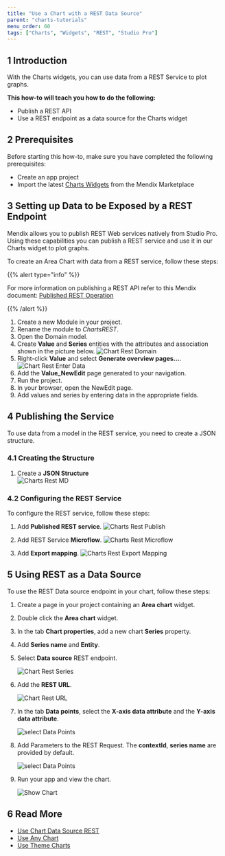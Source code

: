 ```yaml
---
title: "Use a Chart with a REST Data Source"
parent: "charts-tutorials"
menu_order: 60
tags: ["Charts", "Widgets", "REST", "Studio Pro"]
---
```


## 1 Introduction

With the Charts widgets, you can use data from a REST Service to plot graphs.

**This how-to will teach you how to do the following:**

* Publish a REST API
* Use a REST endpoint as a data source for the Charts widget

## 2 Prerequisites

Before starting this how-to, make sure you have completed the following prerequisites:

* Create an app project
* Import the latest [Charts Widgets](/appstore/widgets/charts) from the Mendix Marketplace

## 3 Setting up Data to be Exposed by a REST Endpoint

Mendix allows you to publish REST Web services natively from Studio Pro. Using these capabilities you can publish a REST service and use it in our Charts widget to plot graphs.

To create an Area Chart with data from a REST service, follow these steps:

{{% alert type="info" %}}

For more information on publishing a REST API refer to this Mendix document: [Published REST Operation](/refguide8/published-rest-operation)

{{% /alert %}}

1. Create a new Module in your project.
1. Rename the module to *ChartsREST*.
1. Open the Domain model.
1. Create **Value** and **Series** entities with the attributes and association shown in the picture below.
    ![Chart Rest Domain](attachments/charts/charts-rest-domain.png)  
1. Right-click **Value** and select **Generate overview pages...**.
    ![Chart Rest Enter Data](attachments/charts/charts-rest-generate-overview-pages.png)
1. Add the **Value_NewEdit** page generated to your navigation.
1. Run the project.
1. In your browser, open the NewEdit page.
1. Add values and series by entering data in the appropriate fields.

## 4 Publishing the Service

To use data from a model in the REST service, you need to create a JSON structure.

### 4.1 Creating the Structure

1. Create a **JSON Structure**  
    ![Charts Rest MD](attachments/charts/chart-series-json-structure.png)

### 4.2 Configuring the REST Service

To configure the REST service, follow these steps:

1. Add **Published REST service**.
    ![Charts Rest Publish](attachments/charts/charts-rest-publish.png)

1. Add REST Service **Microflow**.
    ![Charts Rest Microflow](attachments/charts/charts-rest-microflow.png)

1. Add **Export mapping**.
    ![Charts Rest Export Mapping](attachments/charts/charts-rest-export-mapping.png)

## 5 Using REST as a Data Source

To use the REST Data source endpoint in your chart, follow these steps:

1. Create a page in your project containing an **Area chart** widget.

1. Double click the **Area chart** widget.

1. In the tab **Chart properties**, add a new chart **Series** property.

1. Add **Series name** and **Entity**.

1. Select **Data source** REST endpoint.

    ![Chart Rest Series](attachments/charts/charts-rest-series.png)

1. Add the **REST URL**.

    ![Chart Rest URL](attachments/charts/charts-rest-url.png)

1. In the tab **Data points**, select the **X-axis data attribute** and the **Y-axis data attribute**.

    ![select Data Points](attachments/charts/charts-data-points.png)  

1. Add Parameters to the REST Request. The **contextId**, **series name** are provided by default.

    ![select Data Points](attachments/charts/charts-rest-parameters.png) 

1. Run your app and view the chart.

    ![Show Chart](attachments/charts/charts-rest-area-chart.png)

## 6 Read More

* [Use Chart Data Source REST](charts-basic-create)
* [Use Any Chart](charts-any-usage)
* [Use Theme Charts](charts-theme)
